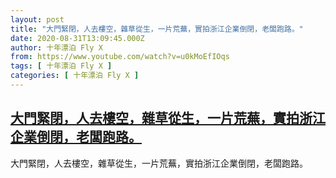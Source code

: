 ```yaml
---
layout: post
title: "大門緊閉，人去樓空，雜草從生，一片荒蕪，實拍浙江企業倒閉，老闆跑路。"
date: 2020-08-31T13:09:45.000Z
author: 十年漂泊 Fly X
from: https://www.youtube.com/watch?v=u0kMoEfIOqs
tags: [ 十年漂泊 Fly X ]
categories: [ 十年漂泊 Fly X ]
---
```

<!--1598879385000-->
[大門緊閉，人去樓空，雜草從生，一片荒蕪，實拍浙江企業倒閉，老闆跑路。](https://www.youtube.com/watch?v=u0kMoEfIOqs)
------

<div>
大門緊閉，人去樓空，雜草從生，一片荒蕪，實拍浙江企業倒閉，老闆跑路。
</div>
